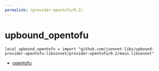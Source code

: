 ```yaml
---
permalink: /provider-opentofu/0.2/
---
```


# upbound_opentofu

```jsonnet
local upbound_opentofu = import "github.com/jsonnet-libs/upbound-provider-opentofu-libsonnet/provider-opentofu/0.2/main.libsonnet"
```



* [opentofu](opentofu/index.md)